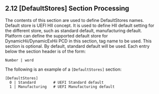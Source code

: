 <!--- @file
  2.13 [DefaultStores] Section Processing

  Copyright (c) 2006-2019, Intel Corporation. All rights reserved.<BR>

  Redistribution and use in source (original document form) and 'compiled'
  forms (converted to PDF, epub, HTML and other formats) with or without
  modification, are permitted provided that the following conditions are met:

  1) Redistributions of source code (original document form) must retain the
     above copyright notice, this list of conditions and the following
     disclaimer as the first lines of this file unmodified.

  2) Redistributions in compiled form (transformed to other DTDs, converted to
     PDF, epub, HTML and other formats) must reproduce the above copyright
     notice, this list of conditions and the following disclaimer in the
     documentation and/or other materials provided with the distribution.

  THIS DOCUMENTATION IS PROVIDED BY TIANOCORE PROJECT "AS IS" AND ANY EXPRESS OR
  IMPLIED WARRANTIES, INCLUDING, BUT NOT LIMITED TO, THE IMPLIED WARRANTIES OF
  MERCHANTABILITY AND FITNESS FOR A PARTICULAR PURPOSE ARE DISCLAIMED. IN NO
  EVENT SHALL TIANOCORE PROJECT  BE LIABLE FOR ANY DIRECT, INDIRECT, INCIDENTAL,
  SPECIAL, EXEMPLARY, OR CONSEQUENTIAL DAMAGES (INCLUDING, BUT NOT LIMITED TO,
  PROCUREMENT OF SUBSTITUTE GOODS OR SERVICES; LOSS OF USE, DATA, OR PROFITS;
  OR BUSINESS INTERRUPTION) HOWEVER CAUSED AND ON ANY THEORY OF LIABILITY,
  WHETHER IN CONTRACT, STRICT LIABILITY, OR TORT (INCLUDING NEGLIGENCE OR
  OTHERWISE) ARISING IN ANY WAY OUT OF THE USE OF THIS DOCUMENTATION, EVEN IF
  ADVISED OF THE POSSIBILITY OF SUCH DAMAGE.

-->

## 2.12 [DefaultStores] Section Processing

The contents of this section are used to define DefaultStores names. Default 
store is UEFI HII concept. It is used to define HII default setting for the 
different store, such as standard default, manufacturing default. Platform 
can define the supported default store for DynamicHii/DynamicExHii PCD in this 
section, tag name to be used. This section is optional. By default, standard 
default will be used. Each entry below the section header is of the form:

`Number | word`

The following is an example of a `[DefaultStores]` section:

```
[DefaultStores]
  0 | Standard        # UEFI Standard default
  1 | Manufacturing   # UEFI Manufacturing default
```
